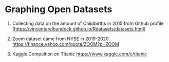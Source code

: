 # Graphing Open Datasets

1. Collecting data on the amount of Childbirths in 2015 from Github profile [https://vincentarelbundock.github.io/Rdatasets/datasets.html]

2. Zoom dataset came from NYSE in 2019-2020 https://finance.yahoo.com/quote/ZOOM?p=ZOOM

3. Kaggle Compeition on Titanic https://www.kaggle.com/c/titanic
